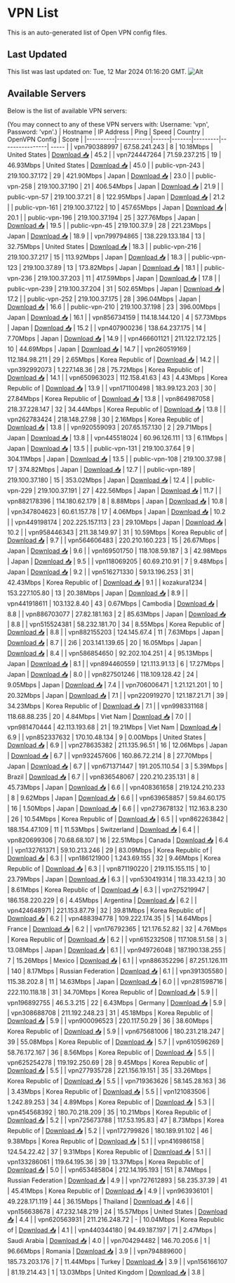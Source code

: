 # VPN List

This is an auto-generated list of Open VPN config files.

## Last Updated

This list was last updated on: Tue, 12 Mar 2024 01:16:20 GMT.
![Alt](https://repobeats.axiom.co/api/embed/186b98318ef1479477931607c1ad7d823f12451f.svg "Repobeats analytics image")

## Available Servers

Below is the list of available VPN servers:

(You may connect to any of these VPN servers with: Username: 'vpn', Password: 'vpn'.)
| Hostname | IP Address | Ping | Speed | Country | OpenVPN Config | Score |
|----------|------------|------|-------|---------|----------------| ----- |
| vpn790388997 | 67.58.241.243 | 8 | 10.18Mbps | United States | [Download 📥](./configs/server_0_US.ovpn) | 45.2 |
| vpn724447264 | 71.59.237.215 | 19 | 46.93Mbps | United States | [Download 📥](./configs/server_1_US.ovpn) | 45.0 |
| public-vpn-243 | 219.100.37.172 | 29 | 421.90Mbps | Japan | [Download 📥](./configs/server_2_JP.ovpn) | 23.0 |
| public-vpn-258 | 219.100.37.190 | 21 | 406.54Mbps | Japan | [Download 📥](./configs/server_3_JP.ovpn) | 21.9 |
| public-vpn-57 | 219.100.37.21 | 8 | 122.95Mbps | Japan | [Download 📥](./configs/server_4_JP.ovpn) | 21.2 |
| public-vpn-161 | 219.100.37.122 | 10 | 457.65Mbps | Japan | [Download 📥](./configs/server_5_JP.ovpn) | 20.1 |
| public-vpn-196 | 219.100.37.194 | 25 | 327.76Mbps | Japan | [Download 📥](./configs/server_6_JP.ovpn) | 19.5 |
| public-vpn-45 | 219.100.37.9 | 28 | 221.23Mbps | Japan | [Download 📥](./configs/server_7_JP.ovpn) | 18.9 |
| vpn799794865 | 138.229.133.184 | 13 | 32.75Mbps | United States | [Download 📥](./configs/server_8_US.ovpn) | 18.3 |
| public-vpn-216 | 219.100.37.217 | 15 | 113.92Mbps | Japan | [Download 📥](./configs/server_9_JP.ovpn) | 18.3 |
| public-vpn-123 | 219.100.37.89 | 13 | 173.82Mbps | Japan | [Download 📥](./configs/server_10_JP.ovpn) | 18.1 |
| public-vpn-236 | 219.100.37.203 | 11 | 417.59Mbps | Japan | [Download 📥](./configs/server_11_JP.ovpn) | 17.8 |
| public-vpn-239 | 219.100.37.204 | 31 | 502.65Mbps | Japan | [Download 📥](./configs/server_12_JP.ovpn) | 17.2 |
| public-vpn-252 | 219.100.37.175 | 28 | 396.04Mbps | Japan | [Download 📥](./configs/server_13_JP.ovpn) | 16.6 |
| public-vpn-210 | 219.100.37.198 | 23 | 396.00Mbps | Japan | [Download 📥](./configs/server_14_JP.ovpn) | 16.1 |
| vpn856734159 | 114.18.144.120 | 4 | 57.73Mbps | Japan | [Download 📥](./configs/server_15_JP.ovpn) | 15.2 |
| vpn407900236 | 138.64.237.175 | 14 | 7.70Mbps | Japan | [Download 📥](./configs/server_16_JP.ovpn) | 14.9 |
| vpn466601121 | 211.122.172.125 | 10 | 44.69Mbps | Japan | [Download 📥](./configs/server_17_JP.ovpn) | 14.7 |
| vpn260519169 | 112.184.98.211 | 29 | 2.65Mbps | Korea Republic of | [Download 📥](./configs/server_18_KR.ovpn) | 14.2 |
| vpn392992073 | 1.227.148.36 | 28 | 75.72Mbps | Korea Republic of | [Download 📥](./configs/server_19_KR.ovpn) | 14.1 |
| vpn650963023 | 112.158.41.63 | 43 | 4.43Mbps | Korea Republic of | [Download 📥](./configs/server_20_KR.ovpn) | 13.9 |
| vpn171100498 | 183.99.123.203 | 30 | 27.84Mbps | Korea Republic of | [Download 📥](./configs/server_21_KR.ovpn) | 13.8 |
| vpn864987058 | 218.37.228.147 | 32 | 34.44Mbps | Korea Republic of | [Download 📥](./configs/server_22_KR.ovpn) | 13.8 |
| vpn262783424 | 218.148.27.98 | 30 | 2.16Mbps | Korea Republic of | [Download 📥](./configs/server_23_KR.ovpn) | 13.8 |
| vpn920559093 | 207.65.157.130 | 2 | 29.71Mbps | Japan | [Download 📥](./configs/server_24_JP.ovpn) | 13.8 |
| vpn445518024 | 60.96.126.111 | 13 | 6.11Mbps | Japan | [Download 📥](./configs/server_25_JP.ovpn) | 13.5 |
| public-vpn-131 | 219.100.37.64 | 9 | 304.11Mbps | Japan | [Download 📥](./configs/server_26_JP.ovpn) | 13.5 |
| public-vpn-108 | 219.100.37.98 | 17 | 374.82Mbps | Japan | [Download 📥](./configs/server_27_JP.ovpn) | 12.7 |
| public-vpn-189 | 219.100.37.180 | 15 | 353.02Mbps | Japan | [Download 📥](./configs/server_28_JP.ovpn) | 12.4 |
| public-vpn-229 | 219.100.37.191 | 27 | 422.56Mbps | Japan | [Download 📥](./configs/server_29_JP.ovpn) | 11.7 |
| vpn882178396 | 114.180.62.179 | 8 | 8.88Mbps | Japan | [Download 📥](./configs/server_30_JP.ovpn) | 10.8 |
| vpn347804623 | 60.61.157.78 | 17 | 4.06Mbps | Japan | [Download 📥](./configs/server_31_JP.ovpn) | 10.2 |
| vpn449198174 | 202.225.157.113 | 23 | 29.10Mbps | Japan | [Download 📥](./configs/server_32_JP.ovpn) | 10.2 |
| vpn958446343 | 211.38.149.97 | 31 | 10.59Mbps | Korea Republic of | [Download 📥](./configs/server_33_KR.ovpn) | 9.7 |
| vpn564606483 | 220.210.160.223 | 15 | 26.67Mbps | Japan | [Download 📥](./configs/server_34_JP.ovpn) | 9.6 |
| vpn169501750 | 118.108.59.187 | 3 | 42.98Mbps | Japan | [Download 📥](./configs/server_35_JP.ovpn) | 9.5 |
| vpn118069205 | 60.69.210.91 | 7 | 9.48Mbps | Japan | [Download 📥](./configs/server_36_JP.ovpn) | 9.2 |
| vpn516271330 | 59.13.196.253 | 31 | 42.43Mbps | Korea Republic of | [Download 📥](./configs/server_37_KR.ovpn) | 9.1 |
| kozakura1234 | 153.227.105.80 | 13 | 20.38Mbps | Japan | [Download 📥](./configs/server_38_JP.ovpn) | 8.9 |
| vpn441918611 | 103.132.8.40 | 43 | 0.67Mbps | Cambodia | [Download 📥](./configs/server_39_KH.ovpn) | 8.8 |
| vpn886703077 | 27.82.181.163 | 2 | 85.63Mbps | Japan | [Download 📥](./configs/server_40_JP.ovpn) | 8.8 |
| vpn515524381 | 58.232.181.70 | 34 | 8.55Mbps | Korea Republic of | [Download 📥](./configs/server_41_KR.ovpn) | 8.8 |
| vpn882155203 | 124.145.67.4 | 11 | 7.63Mbps | Japan | [Download 📥](./configs/server_42_JP.ovpn) | 8.7 |
| 2i6 | 203.141.139.65 | 20 | 16.05Mbps | Japan | [Download 📥](./configs/server_43_JP.ovpn) | 8.4 |
| vpn586854650 | 92.202.104.251 | 4 | 95.13Mbps | Japan | [Download 📥](./configs/server_44_JP.ovpn) | 8.1 |
| vpn894460559 | 121.113.91.13 | 6 | 17.27Mbps | Japan | [Download 📥](./configs/server_45_JP.ovpn) | 8.0 |
| vpn827501246 | 118.109.128.42 | 24 | 9.05Mbps | Japan | [Download 📥](./configs/server_46_JP.ovpn) | 7.4 |
| vpn706006471 | 1.21.121.201 | 10 | 20.32Mbps | Japan | [Download 📥](./configs/server_47_JP.ovpn) | 7.1 |
| vpn220919270 | 121.187.21.71 | 39 | 34.23Mbps | Korea Republic of | [Download 📥](./configs/server_48_KR.ovpn) | 7.1 |
| vpn998331168 | 118.68.88.235 | 20 | 4.84Mbps | Viet Nam | [Download 📥](./configs/server_49_VN.ovpn) | 7.0 |
| vpn981470444 | 42.113.193.68 | 21 | 19.21Mbps | Viet Nam | [Download 📥](./configs/server_50_VN.ovpn) | 6.9 |
| vpn852337632 | 170.10.48.134 | 9 | 0.00Mbps | United States | [Download 📥](./configs/server_51_US.ovpn) | 6.9 |
| vpn278635382 | 211.135.96.51 | 16 | 12.06Mbps | Japan | [Download 📥](./configs/server_52_JP.ovpn) | 6.7 |
| vpn932457606 | 160.86.72.214 | 8 | 27.70Mbps | Japan | [Download 📥](./configs/server_53_JP.ovpn) | 6.7 |
| vpn671371447 | 191.205.110.54 | 3 | 5.39Mbps | Brazil | [Download 📥](./configs/server_54_BR.ovpn) | 6.7 |
| vpn836548067 | 220.210.235.131 | 8 | 45.73Mbps | Japan | [Download 📥](./configs/server_55_JP.ovpn) | 6.6 |
| vpn408361658 | 219.124.210.233 | 8 | 9.62Mbps | Japan | [Download 📥](./configs/server_56_JP.ovpn) | 6.6 |
| vpn639658857 | 59.84.60.175 | 16 | 1.50Mbps | Japan | [Download 📥](./configs/server_57_JP.ovpn) | 6.6 |
| vpn273678132 | 112.163.8.230 | 26 | 10.54Mbps | Korea Republic of | [Download 📥](./configs/server_58_KR.ovpn) | 6.5 |
| vpn862263842 | 188.154.47.109 | 11 | 11.53Mbps | Switzerland | [Download 📥](./configs/server_59_CH.ovpn) | 6.4 |
| vpn820699306 | 70.68.68.107 | 16 | 22.51Mbps | Canada | [Download 📥](./configs/server_60_CA.ovpn) | 6.4 |
| vpn132761371 | 59.10.213.246 | 29 | 83.09Mbps | Korea Republic of | [Download 📥](./configs/server_61_KR.ovpn) | 6.3 |
| vpn186121900 | 1.243.69.155 | 32 | 9.46Mbps | Korea Republic of | [Download 📥](./configs/server_62_KR.ovpn) | 6.3 |
| vpn871190220 | 219.115.155.115 | 10 | 23.79Mbps | Japan | [Download 📥](./configs/server_63_JP.ovpn) | 6.3 |
| vpn530419314 | 118.33.42.13 | 30 | 8.61Mbps | Korea Republic of | [Download 📥](./configs/server_64_KR.ovpn) | 6.3 |
| vpn275219947 | 186.158.220.229 | 6 | 4.45Mbps | Argentina | [Download 📥](./configs/server_65_AR.ovpn) | 6.2 |
| vpn424648971 | 221.153.87.79 | 32 | 39.81Mbps | Korea Republic of | [Download 📥](./configs/server_66_KR.ovpn) | 6.2 |
| vpn488394778 | 109.222.174.35 | 5 | 14.64Mbps | France | [Download 📥](./configs/server_67_FR.ovpn) | 6.2 |
| vpn176792365 | 121.176.52.82 | 32 | 4.76Mbps | Korea Republic of | [Download 📥](./configs/server_68_KR.ovpn) | 6.2 |
| vpn615232508 | 117.108.51.58 | 3 | 13.08Mbps | Japan | [Download 📥](./configs/server_69_JP.ovpn) | 6.1 |
| vpn949726048 | 187.190.138.255 | 7 | 15.26Mbps | Mexico | [Download 📥](./configs/server_70_MX.ovpn) | 6.1 |
| vpn886352296 | 87.251.126.111 | 140 | 8.17Mbps | Russian Federation | [Download 📥](./configs/server_71_RU.ovpn) | 6.1 |
| vpn391305580 | 115.38.202.8 | 11 | 14.63Mbps | Japan | [Download 📥](./configs/server_72_JP.ovpn) | 6.0 |
| vpn281598716 | 222.110.118.18 | 31 | 34.70Mbps | Korea Republic of | [Download 📥](./configs/server_73_KR.ovpn) | 5.9 |
| vpn196892755 | 46.5.3.215 | 22 | 6.43Mbps | Germany | [Download 📥](./configs/server_74_DE.ovpn) | 5.9 |
| vpn308688708 | 211.192.248.23 | 31 | 45.18Mbps | Korea Republic of | [Download 📥](./configs/server_75_KR.ovpn) | 5.9 |
| vpn900096523 | 220.117.50.29 | 36 | 38.60Mbps | Korea Republic of | [Download 📥](./configs/server_76_KR.ovpn) | 5.9 |
| vpn675681006 | 180.231.218.247 | 39 | 55.08Mbps | Korea Republic of | [Download 📥](./configs/server_77_KR.ovpn) | 5.7 |
| vpn610596269 | 58.76.172.167 | 36 | 8.56Mbps | Korea Republic of | [Download 📥](./configs/server_78_KR.ovpn) | 5.5 |
| vpn625254278 | 119.192.250.69 | 28 | 9.45Mbps | Korea Republic of | [Download 📥](./configs/server_79_KR.ovpn) | 5.5 |
| vpn277935728 | 221.156.19.151 | 35 | 33.26Mbps | Korea Republic of | [Download 📥](./configs/server_80_KR.ovpn) | 5.5 |
| vpn719363626 | 58.145.28.163 | 36 | 3.43Mbps | Korea Republic of | [Download 📥](./configs/server_81_KR.ovpn) | 5.5 |
| vpn121083506 | 1.242.89.253 | 34 | 4.89Mbps | Korea Republic of | [Download 📥](./configs/server_82_KR.ovpn) | 5.3 |
| vpn454568392 | 180.70.218.209 | 35 | 10.21Mbps | Korea Republic of | [Download 📥](./configs/server_83_KR.ovpn) | 5.2 |
| vpn725673788 | 117.53.195.83 | 47 | 8.73Mbps | Korea Republic of | [Download 📥](./configs/server_84_KR.ovpn) | 5.2 |
| vpn172799826 | 180.189.91.102 | 46 | 9.38Mbps | Korea Republic of | [Download 📥](./configs/server_85_KR.ovpn) | 5.1 |
| vpn416986158 | 124.54.22.42 | 37 | 9.31Mbps | Korea Republic of | [Download 📥](./configs/server_86_KR.ovpn) | 5.1 |
| vpn133286061 | 119.64.195.36 | 39 | 13.37Mbps | Korea Republic of | [Download 📥](./configs/server_87_KR.ovpn) | 5.0 |
| vpn653485804 | 212.14.195.193 | 151 | 8.74Mbps | Russian Federation | [Download 📥](./configs/server_88_RU.ovpn) | 4.9 |
| vpn727612893 | 58.235.37.39 | 41 | 45.41Mbps | Korea Republic of | [Download 📥](./configs/server_89_KR.ovpn) | 4.9 |
| vpn963936101 | 49.228.171.119 | 44 | 36.15Mbps | Thailand | [Download 📥](./configs/server_90_TH.ovpn) | 4.6 |
| vpn156638678 | 47.232.148.219 | 24 | 15.57Mbps | United States | [Download 📥](./configs/server_91_US.ovpn) | 4.4 |
| vpn620563931 | 211.216.248.72 | - | 10.04Mbps | Korea Republic of | [Download 📥](./configs/server_92_KR.ovpn) | 4.1 |
| vpn440344180 | 94.49.187.197 | 71 | 2.47Mbps | Saudi Arabia | [Download 📥](./configs/server_93_SA.ovpn) | 4.0 |
| vpn704294482 | 146.70.205.6 | 1 | 96.66Mbps | Romania | [Download 📥](./configs/server_94_RO.ovpn) | 3.9 |
| vpn794889600 | 185.73.203.176 | 7 | 11.44Mbps | Turkey | [Download 📥](./configs/server_95_TR.ovpn) | 3.9 |
| vpn156166107 | 81.19.214.43 | 1 | 13.03Mbps | United Kingdom | [Download 📥](./configs/server_96_GB.ovpn) | 3.8 |
